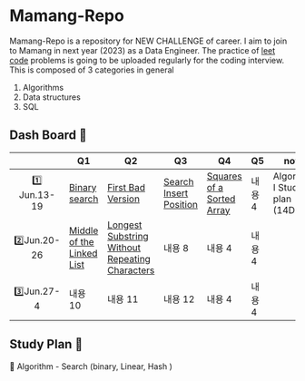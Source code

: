 # Mamang-Repo

Mamang-Repo is a repository for NEW CHALLENGE of career. 
I aim to join to Mamang in next year (2023) as a Data Engineer. 
The practice of [leet code](https://leetcode.com/) problems is going to be uploaded regularly for the coding interview. 
This is composed of 3 categories in general 

1) Algorithms 
2) Data structures
3) SQL 

## Dash Board  :calendar:

||Q1|Q2|Q3|Q4|Q5|note|
|:---:|---|---|---|---|---|---|
|:one: Jun.13-19|[Binary search ](https://leetcode.com/problems/binary-search/)|[First Bad Version](https://leetcode.com/problems/first-bad-version/) |[Search Insert Position](https://leetcode.com/problems/search-insert-position/)|[Squares of a Sorted Array](https://leetcode.com/problems/squares-of-a-sorted-array/)|내용 4|Algorithm I Study plan (14Days)
|:two:Jun.20-26|[Middle of the Linked List](https://leetcode.com/problems/middle-of-the-linked-list/)|[ Longest Substring Without Repeating Characters](https://leetcode.com/problems/longest-substring-without-repeating-characters/)|내용 8|내용 4|내용 4|
|:three:Jun.27-4|내용 10|내용 11|내용 12|내용 4|내용 4|

## Study Plan  :pushpin:
:paperclip: Algorithm - Search (binary, Linear, Hash )